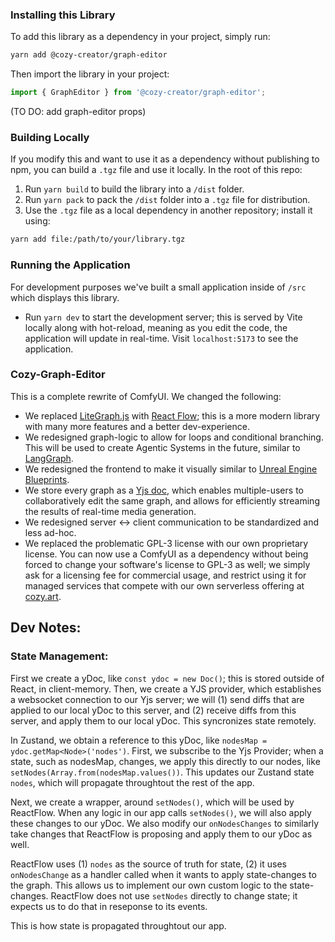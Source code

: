 ### Installing this Library

To add this library as a dependency in your project, simply run:

```sh
yarn add @cozy-creator/graph-editor
```

Then import the library in your project:

```ts
import { GraphEditor } from '@cozy-creator/graph-editor';
```

(TO DO: add graph-editor props)

### Building Locally

If you modify this and want to use it as a dependency without publishing to npm, you can build a `.tgz` file and use it locally. In the root of this repo:

1. Run `yarn build` to build the library into a `/dist` folder.
2. Run `yarn pack` to pack the `/dist` folder into a `.tgz` file for distribution.
3. Use the `.tgz` file as a local dependency in another repository; install it using:

```bash
yarn add file:/path/to/your/library.tgz
```

### Running the Application

For development purposes we've built a small application inside of `/src` which displays this library.

-  Run `yarn dev` to start the development server; this is served by Vite locally along with hot-reload, meaning as you edit the code, the application will update in real-time. Visit `localhost:5173` to see the application.

### Cozy-Graph-Editor

This is a complete rewrite of ComfyUI. We changed the following:

-  We replaced [LiteGraph.js](https://github.com/jagenjo/litegraph.js) with [React Flow](https://github.com/wbkd/react-flow); this is a more modern library with many more features and a better dev-experience.
-  We redesigned graph-logic to allow for loops and conditional branching. This will be used to create Agentic Systems in the future, similar to [LangGraph](https://python.langchain.com/docs/langgraph/).
-  We redesigned the frontend to make it visually similar to [Unreal Engine Blueprints](https://dev.epicgames.com/documentation/en-us/unreal-engine/introduction-to-blueprints-visual-scripting-in-unreal-engine).
-  We store every graph as a [Yjs doc](https://docs.yjs.dev/), which enables multiple-users to collaboratively edit the same graph, and allows for efficiently streaming the results of real-time media generation.
-  We redesigned server <-> client communication to be standardized and less ad-hoc.
-  We replaced the problematic GPL-3 license with our own proprietary license. You can now use a ComfyUI as a dependency without being forced to change your software's license to GPL-3 as well; we simply ask for a licensing fee for commercial usage, and restrict using it for managed services that compete with our own serverless offering at [cozy.art](https://cozy.art).

## Dev Notes:

### State Management:

First we create a yDoc, like `const ydoc = new Doc()`; this is stored outside of React, in client-memory. Then, we create a YJS provider, which establishes a websocket connection to our Yjs server; we will (1) send diffs that are applied to our local yDoc to this server, and (2) receive diffs from this server, and apply them to our local yDoc. This syncronizes state remotely.

In Zustand, we obtain a reference to this yDoc, like `nodesMap = ydoc.getMap<Node>('nodes')`. First, we subscribe to the Yjs Provider; when a state, such as nodesMap, changes, we apply this directly to our nodes, like `setNodes(Array.from(nodesMap.values())`. This updates our Zustand state `nodes`, which will propagate throughtout the rest of the app.

Next, we create a wrapper, around `setNodes()`, which will be used by ReactFlow. When any logic in our app calls `setNodes()`, we will also apply these changes to our yDoc. We also modify our `onNodesChanges` to similarly take changes that ReactFlow is proposing and apply them to our yDoc as well.

ReactFlow uses (1) `nodes` as the source of truth for state, (2) it uses `onNodesChange` as a handler called when it wants to apply state-changes to the graph. This allows us to implement our own custom logic to the state-changes. ReactFlow does not use `setNodes` directly to change state; it expects us to do that in reseponse to its events.

This is how state is propagated throughtout our app.
